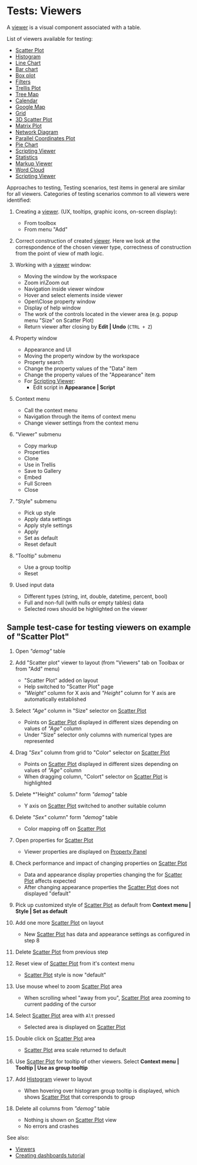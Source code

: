 <!-- TITLE: Tests: Viewers -->
<!-- SUBTITLE: -->

# Tests: Viewers

A [viewer](../viewers.md) is a visual component associated with a table.

List of viewers available for testing:

* [Scatter Plot](../visualize/viewers/scatter-plot.md)
* [Histogram](../visualize/viewers/shistogram.md)
* [Line Chart](../visualize/viewers/sline-chart.md)
* [Bar chart](../visualize/viewers/sbar-chart.md)
* [Box plot](../visualize/viewers/sbox-plot.md)
* [Filters](../visualize/viewers/sfilters.md)
* [Trellis Plot](../visualize/viewers/strellis-plot.md)
* [Tree Map](../visualize/viewers/stree-map.md)
* [Calendar](../visualize/viewers/scalendar.md)
* [Google Map](../visualize/viewers/sgoogle-map.md)
* [Grid](../visualize/viewers/sgrid.md)
* [3D Scatter Plot](../visualize/viewers/3d-scatter-plot.md)
* [Matrix Plot](../visualize/viewers/smatrix-plot.md)
* [Network Diagram](../visualize/viewers/snetwork-diagram.md)
* [Parallel Coordinates Plot](../visualize/viewers/spc-plot.md)
* [Pie Chart](../visualize/viewers/spie-chart.md)
* [Scripting Viewer](../visualize/viewers/scripting-viewer.md)
* [Statistics](../visualize/viewers/sstatistics.md)
* [Markup Viewer](../visualize/viewers/smarkup-viewer.md)
* [Word Cloud](../visualize/viewers/sword-cloud.md)
* [Scripting Viewer](../visualize/viewers/scripting-viewer.md)

Approaches to testing, Testing scenarios, test items in general are similar for all viewers. Categories of testing scenarios common to all viewers were identified:

1. Creating a [viewer](../viewers.md). (UX, tooltips, graphic icons, on-screen display):

   * From toolbox
   * From menu "Add"

1. Correct construction of created [viewer](../viewers.md). 
Here we look at the correspondence of the chosen viewer type, correctness of construction from the point of view of math logic.

1. Working with a [viewer](../viewers.md) window:

   * Moving the window by the workspace
   * Zoom in\Zoom out
   * Navigation inside viewer window
   * Hover and select elements inside viewer
   * Open\Close property window
   * Display of help window
   * The work of the controls located in the viewer area (e.g. popup menu "Size" on Scatter Plot)
   * Return viewer after closing by **Edit | Undo** (```CTRL + Z```)
   
1. Property window
   * Appearance and UI
   * Moving the property window by the workspace
   * Property search
   * Change the property values of the "Data" item
   * Change the property values of the "Appearance" item
   * For [Scripting Viewer](../visualize/viewers/scripting-viewer.md):
       * Edit script in **Appearance | Script** 

1. Context menu
   * Call the context menu
   * Navigation through the items of context menu
   * Change viewer settings from the context menu

1. "Viewer" submenu
   
   * Copy markup
   * Properties
   * Clone
   * Use in Trellis
   * Save to Gallery
   * Embed
   * Full Screen
   * Close

1. "Style" submenu
   * Pick up style
   * Apply data settings
   * Apply style settings
   * Apply
   * Set as default
   * Reset default

1. "Tooltip" submenu
   * Use a group tooltip
   * Reset 

1. Used input data

   * Different types  (string, int, double, datetime, percent, bool)
   * Full and non-full (with nulls or empty tables) data
   * Selected rows should be highlighted on the viewer

## Sample test-case for testing viewers on example of "Scatter Plot"

1. Open *"demog"* table

1. Add "Scatter plot" viewer to layout (from "Viewers" tab on Toolbax or from "Add" menu)
   * "Scatter Plot" added on layout
   * Help switched to "Scatter Plot" page
   * *"Weight"* column for X axis and *"Height"* column for Y axis are automatically established
   
1. Select *"Age"* column in "Size" selector on [Scatter Plot](../visualize/viewers/scatter-plot.md)
   * Points on [Scatter Plot](../visualize/viewers/scatter-plot.md) displayed in different sizes depending on values ​​of *"Age"* column
   * Under "Size" selector only columns with numerical types are represented
   
1. Drag *"Sex"* column from grid to "Color" selector on [Scatter Plot](../visualize/viewers/scatter-plot.md)
   * Points on [Scatter Plot](../visualize/viewers/scatter-plot.md) displayed in different sizes depending on values ​​of *"Age"* column
   * When dragging column, "Colort" selector on [Scatter Plot](../visualize/viewers/scatter-plot.md) is highlighted

1. Delete *"Height" column" form *"demog"* table
   * Y axis on [Scatter Plot](../visualize/viewers/scatter-plot.md) switched to another suitable column

1. Delete *"Sex"* column" form *"demog"* table 
   * Color mapping off on [Scatter Plot](../visualize/viewers/scatter-plot.md)
   
1. Open properties for [Scatter Plot](../visualize/viewers/scatter-plot.md)
   *  Viewer properties are displayed on [Property Panel](../../overview/navigation.md#properties)
   
1. Check performance and impact of changing properties on [Scatter Plot](../visualize/viewers/scatter-plot.md)
   * Data and appearance display properties changing the for  [Scatter Plot](../visualize/viewers/scatter-plot.md) affects expected
   * After changing appearance properties the [Scatter Plot](../visualize/viewers/scatter-plot.md) does not displayed "default"
   
1. Pick up customized style of [Scatter Plot](../visualize/viewers/scatter-plot.md) as default from **Context menu | Style | Set as default**

1. Add one more [Scatter Plot](../visualize/viewers/scatter-plot.md) on layout
   * New [Scatter Plot](../visualize/viewers/scatter-plot.md) has data and appearance settings as configured in step 8

1. Delete [Scatter Plot](../visualize/viewers/scatter-plot.md) from previous step

1. Reset view of [Scatter Plot](../visualize/viewers/scatter-plot.md) from it's context menu
   * [Scatter Plot](../visualize/viewers/scatter-plot.md) style is now "default"
   
1. Use  mouse wheel to zoom [Scatter Plot](../visualize/viewers/scatter-plot.md) area
   * When scrolling wheel "away from you", [Scatter Plot](../visualize/viewers/scatter-plot.md) area zooming to current padding of the cursor
   
1. Select [Scatter Plot](../visualize/viewers/scatter-plot.md) area with ```Alt``` pressed   
   * Selected area is displayed on [Scatter Plot](../visualize/viewers/scatter-plot.md) 
   
1. Double click on [Scatter Plot](../visualize/viewers/scatter-plot.md) area   
   * [Scatter Plot](../visualize/viewers/scatter-plot.md) area  scale returned to default
   
1. Use [Scatter Plot](../visualize/viewers/scatter-plot.md) for tooltip of other viewers. Select **Context menu | Tooltip | Use as group tooltip**  

1. Add [Histogram](../visualize/viewers/histogram.md) viewer to layout
   * When hovering over histogram group tooltip is displayed, which shows [Scatter Plot](../visualize/viewers/scatter-plot.md) that corresponds to group
   
1. Delete all columns from *"demog"* table 
   * Nothing is shown on [Scatter Plot](../visualize/viewers/scatter-plot.md) view  
   * No errors and crashes 

See also:
 * [Viewers](../viewers.md)
 * [Creating dashboards tutorial](../tutorials/creating-dashboards.md)
